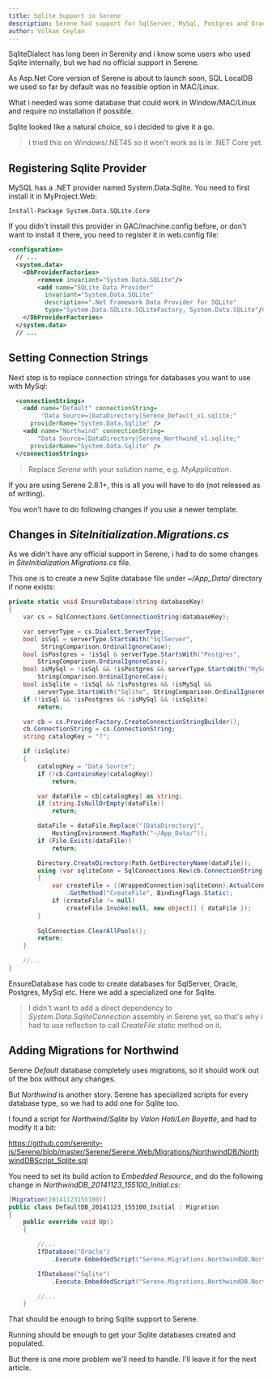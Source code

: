 ```yaml
---
title: Sqlite Support in Serene
description: Serene had support for SqlServer, MySql, Postgres and Oracle for some time. Now it is time to welcome Sqlite. 
author: Volkan Ceylan
---
```


SqliteDialect has long been in Serenity and i know some users who used Sqlite internally, 
but we had no official support in Serene.

As Asp.Net Core version of Serene is about to launch soon, SQL LocalDB we used so far 
by default was no feasible option in MAC/Linux.

What i needed was some database that could work in Window/MAC/Linux and require 
no installation if possible.

Sqlite looked like a natural choice, so i decided to give it a go. 

> I tried this on Windows/.NET45 so it won't work as is in .NET Core yet.

## Registering Sqlite Provider

MySQL has a .NET provider named System.Data.Sqlite. You need to first install it in 
MyProject.Web:

```
Install-Package System.Data.SQLite.Core
```

If you didn't install this provider in GAC/machine.config before, or don't want to install it there, you need to register it in web.config file:

```xml
<configuration>
  // ...
  <system.data>
    <DbProviderFactories>
        <remove invariant="System.Data.SQLite"/>
        <add name="SQLite Data Provider"
          invariant="System.Data.SQLite"
          description=".Net Framework Data Provider for SQLite"
          type="System.Data.SQLite.SQLiteFactory, System.Data.SQLite"/>
    </DbProviderFactories>
  </system.data>
  // ...
```

## Setting Connection Strings

Next step is to replace connection strings for databases you want to use with MySql:

```xml
  <connectionStrings>
    <add name="Default" connectionString=
         "Data Source=|DataDirectory|Serene_Default_v1.sqlite;" 
      providerName="System.Data.Sqlite" />
    <add name="Northwind" connectionString=
        "Data Source=|DataDirectory|Serene_Northwind_v1.sqlite;" 
      providerName="System.Data.Sqlite" />
  </connectionStrings>
```

> Replace *Serene* with your solution name, e.g. *MyApplication*.

If you are using Serene 2.8.1+, this is all you will have to do (not released as of writing).

You won't have to do following changes if you use a newer template.

## Changes in *SiteInitialization.Migrations.cs*

As we didn't have any official support in Serene, i had to do some changes in 
*SiteInitialization.Migrations.cs* file.

This one is to create a new Sqlite database file under *~/App_Data/* directory if none exists:

```cs
private static void EnsureDatabase(string databaseKey)
{
    var cs = SqlConnections.GetConnectionString(databaseKey);

    var serverType = cs.Dialect.ServerType;
    bool isSql = serverType.StartsWith("SqlServer",
         StringComparison.OrdinalIgnoreCase);
    bool isPostgres = !isSql & serverType.StartsWith("Postgres", 
        StringComparison.OrdinalIgnoreCase);
    bool isMySql = !isSql && !isPostgres && serverType.StartsWith("MySql", 
        StringComparison.OrdinalIgnoreCase);
    bool isSqlite = !isSql && !isPostgres && !isMySql && 
        serverType.StartsWith("Sqlite", StringComparison.OrdinalIgnoreCase);
    if (!isSql && !isPostgres && !isMySql && !isSqlite)
        return;

    var cb = cs.ProviderFactory.CreateConnectionStringBuilder();
    cb.ConnectionString = cs.ConnectionString;
    string catalogKey = "?";

    if (isSqlite)
    {
        catalogKey = "Data Source";
        if (!cb.ContainsKey(catalogKey))
            return;

        var dataFile = cb[catalogKey] as string;
        if (string.IsNullOrEmpty(dataFile))
            return;

        dataFile = dataFile.Replace("|DataDirectory|", 
            HostingEnvironment.MapPath("~/App_Data/"));
        if (File.Exists(dataFile))
            return;

        Directory.CreateDirectory(Path.GetDirectoryName(dataFile));
        using (var sqliteConn = SqlConnections.New(cb.ConnectionString, cs.ProviderName))
        {
            var createFile = ((WrappedConnection)sqliteConn).ActualConnection.GetType()
                .GetMethod("CreateFile", BindingFlags.Static);
            if (createFile != null)
                createFile.Invoke(null, new object[] { dataFile });
        }
            
        SqlConnection.ClearAllPools();
        return;
    }

    //...
}
```
EnsureDatabase has code to create databases for SqlServer, Oracle, Postgres, MySql etc. 
Here we add a specialized one for Sqlite.

> I didn't want to add a direct dependency to *System.Data.SqliteConnection* 
assembly in Serene yet, so that's why i had to use reflection to call *CreateFile* 
static method on it.

## Adding Migrations for Northwind

Serene *Default* database completely uses migrations, so it should work 
out of the box without any changes.

But *Northwind* is another story. Serene has specialized scripts for every database
type, so we had to add one for Sqlite too.

I found a script for *Northwind/Sqlite* by *Valon Hoti/Len Boyette*, and had to modify it a bit:

https://github.com/serenity-is/Serene/blob/master/Serene/Serene.Web/Migrations/NorthwindDB/NorthwindDBScript_Sqlite.sql

You need to set its build action to *Embedded Resource*, and do the following change
in *NorthwindDB_20141123_155100_Initial.cs*:

```cs
[Migration(20141123155100)]
public class DefaultDB_20141123_155100_Initial : Migration
{
    public override void Up()
    {

        //...
        IfDatabase("Oracle")
            .Execute.EmbeddedScript("Serene.Migrations.NorthwindDB.NorthwindDBScript_Oracle.sql");

        IfDatabase("Sqlite")
            .Execute.EmbeddedScript("Serene.Migrations.NorthwindDB.NorthwindDBScript_Sqlite.sql");

        //...
    }
```

That should be enough to bring Sqlite support to Serene.

Running should be enough to get your Sqlite databases created and populated.

But there is one more problem we'll need to handle. I'll leave it for the next article.